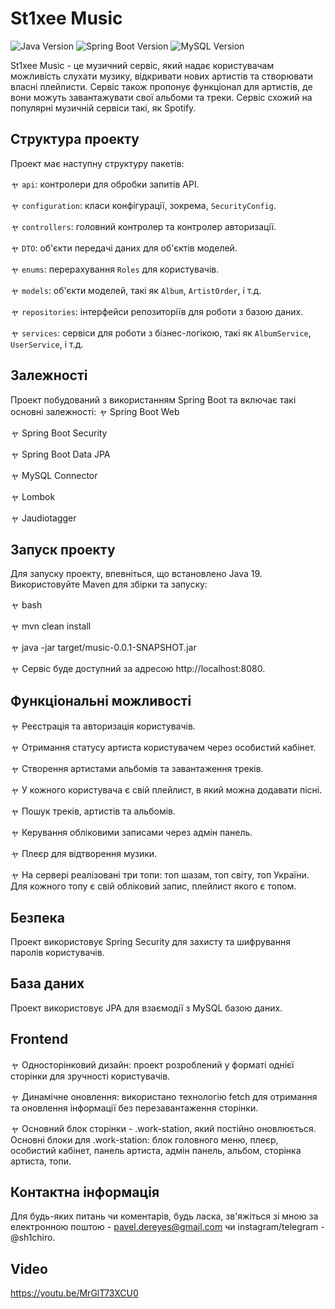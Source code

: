 # St1xee Music

![Java Version](https://img.shields.io/badge/Java-19-blue)
![Spring Boot Version](https://img.shields.io/badge/Spring%20Boot-3.0.5-green)
![MySQL Version](https://img.shields.io/badge/MySQL-8.0.32-blue)

St1xee Music - це музичний сервіс, який надає користувачам можливість слухати музику, відкривати нових артистів та створювати власні плейлисти. Сервіс також пропонує функціонал для артистів, де вони можуть завантажувати свої альбоми та треки. Сервіс схожий на популярні музичній сервіси такі, як Spotify.

## Структура проекту
Проект має наступну структуру пакетів:  

ャ `api`: контролери для обробки запитів API.  

ャ `configuration`: класи конфігурації, зокрема, `SecurityConfig`.  

ャ `controllers`: головний контролер та контролер авторизації.  

ャ `DTO`: об'єкти передачі даних для об'єктів моделей.  

ャ `enums`: перерахування `Roles` для користувачів.  

ャ `models`: об'єкти моделей, такі як `Album`, `ArtistOrder`, і т.д.  

ャ `repositories`: інтерфейси репозиторіїв для роботи з базою даних.  

ャ `services`: сервіси для роботи з бізнес-логікою, такі як `AlbumService`, `UserService`, і т.д.

## Залежності
Проект побудований з використанням Spring Boot та включає такі основні залежності:
ャ Spring Boot Web  

ャ Spring Boot Security  

ャ Spring Boot Data JPA  

ャ MySQL Connector  

ャ Lombok  

ャ Jaudiotagger

## Запуск проекту
Для запуску проекту, впевніться, що встановлено Java 19. Використовуйте Maven для збірки та запуску:  

ャ bash  

ャ mvn clean install  

ャ java -jar target/music-0.0.1-SNAPSHOT.jar  

ャ Сервіс буде доступний за адресою http://localhost:8080.

## Функціональні можливості
ャ Реєстрація та авторизація користувачів.  

ャ Отримання статусу артиста користувачем через особистий кабінет.  

ャ Створення артистами альбомів та завантаження треків.  

ャ У кожного користувача є свій плейлист, в який можна додавати пісні.  

ャ Пошук треків, артистів та альбомів.  

ャ Керування обліковими записами через адмін панель.  

ャ Плеєр для відтворення музики.  

ャ На сервері реалізовані три топи: топ шазам, топ світу, топ України. Для кожного топу є свій обліковий запис, плейлист якого є топом.

## Безпека
Проект використовує Spring Security для захисту та шифрування паролів користувачів.

## База даних
Проект використовує JPA для взаємодії з MySQL базою даних.

## Frontend 
ャ Односторінковий дизайн: проект розроблений у форматі однієї сторінки для зручності користувачів.  

ャ Динамічне оновлення: використано технологію fetch для отримання та оновлення інформації без перезавантаження сторінки.  

ャ Основний блок сторінки - .work-station, який постійно оновлюється. Основні блоки для .work-station: блок головного меню, плеєр, особистий кабінет, панель артиста, адмін панель, альбом, сторінка артиста, топи.

## Контактна інформація
Для будь-яких питань чи коментарів, будь ласка, зв'яжіться зі мною за електронною поштою - pavel.dereyes@gmail.com чи instagram/telegram - @sh1chiro.

## Video
https://youtu.be/MrGlT73XCU0
